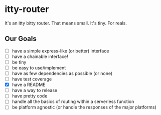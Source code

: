 # itty-router
It's an itty bitty router. That means small.  It's tiny.  For reals.

## Our Goals
- [ ] have a simple express-like (or better) interface
- [ ] have a chainable interface!
- [ ] be tiny
- [ ] be easy to use/implement
- [ ] have as few dependencies as possible (or none)
- [ ] have test coverage
- [x] have a README
- [ ] have a way to release
- [ ] have pretty code
- [ ] handle all the basics of routing within a serverless function
- [ ] be platform agnostic (or handle the responses of the major platforms)
